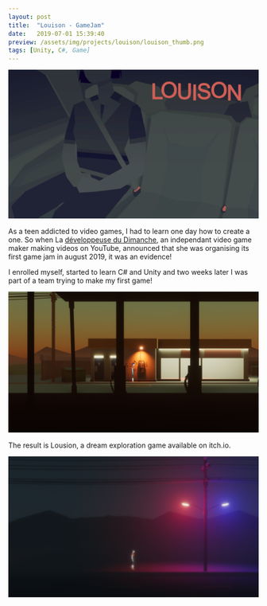 ```yaml
---
layout: post
title:  "Louison - GameJam"
date:   2019-07-01 15:39:40
preview: /assets/img/projects/louison/louison_thumb.png
tags: [Unity, C#, Game]
---
```

![Illustration game](/assets/img/projects/louison/louison_illust.png)

As a teen addicted to video games, I had to learn one day how to create a one. So when La [développeuse du Dimanche](https://twitter.com/dev_dimanche), an independant video game maker making videos on YouTube, announced that she was organising its first game jam in august 2019, it was an evidence! 

I enrolled myself, started to learn C# and Unity and two weeks later I was part of a team trying to make my first game!

![Picture 1](/assets/img/projects/louison/I58pwh.png)

The result is Lousion, a dream exploration game available on itch.io.

![Picture 2](/assets/img/projects/louison/0j1QRO.png)


